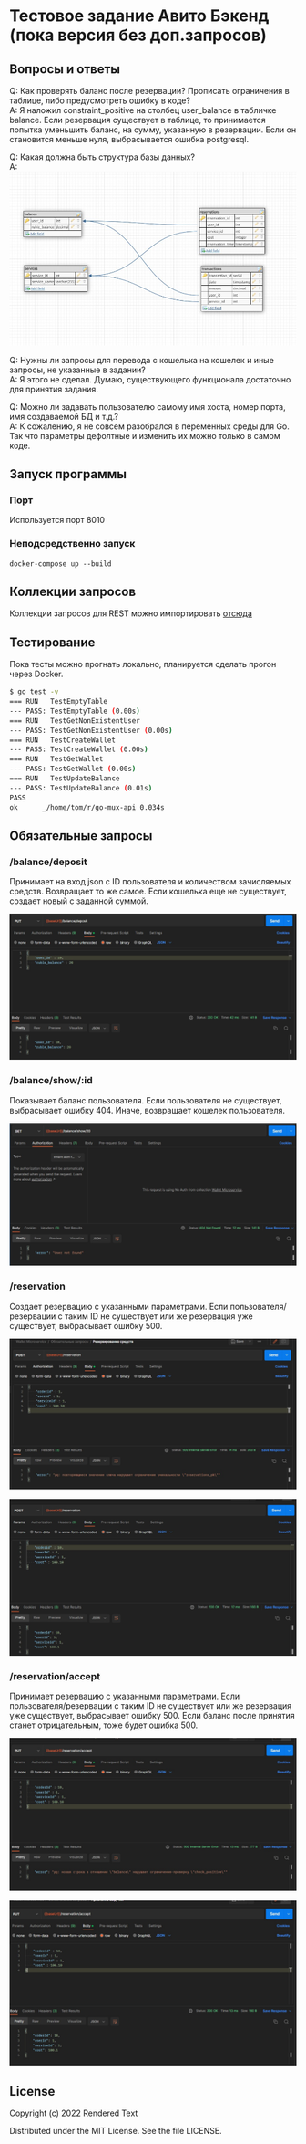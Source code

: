 # Тестовое задание Авито Бэкенд (пока версия без доп.запросов)

## Вопросы и ответы

Q: Как проверять баланс после резервации? Прописать ограничения в таблице, либо предусмотреть ошибку в коде?  
A: Я наложил constraint_positive на столбец user_balance в табличке balance. Если резервация существует в таблице, то принимается попытка уменьшить баланс, на сумму, указанную в резервации. Если он становится меньше нуля, выбрасывается ошибка postgresql.

Q: Какая должна быть структура базы данных?  
A: ![image](https://github.com/bashkirian/go-mux-api/blob/internship/build/docker/db/схема_дб.jpg)

Q: Нужны ли запросы для перевода с кошелька на кошелек и иные запросы, не указанные в задании?  
A: Я этого не сделал. Думаю, существующего функционала достаточно для принятия задания.

Q: Можно ли задавать пользователю самому имя хоста, номер порта, имя создаваемой БД и т.д.?  
A: К сожалению, я не совсем разобрался в переменных среды для Go. Так что параметры дефолтные и изменить их можно только в самом коде.

## Запуск программы

### Порт

Используется порт 8010

### Неподсредственно запуск 
```ShellSession
docker-compose up --build
```
## Коллекции запросов

Коллекции запросов для REST можно импортировать [отсюда](https://github.com/bashkirian/go-mux-api/tree/internship/Postman)

## Тестирование

Пока тесты можно прогнать локально, планируется сделать прогон через Docker.  
```bash
$ go test -v
=== RUN   TestEmptyTable
--- PASS: TestEmptyTable (0.00s)
=== RUN   TestGetNonExistentUser
--- PASS: TestGetNonExistentUser (0.00s)
=== RUN   TestCreateWallet
--- PASS: TestCreateWallet (0.00s)
=== RUN   TestGetWallet
--- PASS: TestGetWallet (0.00s)
=== RUN   TestUpdateBalance
--- PASS: TestUpdateBalance (0.01s)
PASS
ok      _/home/tom/r/go-mux-api 0.034s
```
## Обязательные запросы

### /balance/deposit

Принимает на вход json с ID пользователя и количеством зачисляемых средств. Возвращает то же самое. Если кошелька еще не существует, создает новый с заданной суммой.  

![image](https://github.com/bashkirian/go-mux-api/blob/internship/requests/wallet_create.jpg)

### /balance/show/:id

Показывает баланс пользователя. Если пользователя не существует, выбрасывает ошибку 404. Иначе, возвращает кошелек пользователя.  

![image](https://github.com/bashkirian/go-mux-api/blob/internship/requests/no_wallet.jpg)  

### /reservation

Создает резервацию с указанными параметрами. Если пользователя/резервации с таким ID не существует или же резервация уже существует, выбрасывает ошибку 500.

![image](https://github.com/bashkirian/go-mux-api/blob/internship/requests/reservation_exists.jpg)

![image](https://github.com/bashkirian/go-mux-api/blob/internship/requests/reservation_creation.jpg)  

### /reservation/accept

Принимает резервацию с указанными параметрами. Если пользователя/резервации с таким ID не существует или же резервация уже существует, выбрасывает ошибку 500.
Если баланс после принятия станет отрицательным, тоже будет ошибка 500.

![image](https://github.com/bashkirian/go-mux-api/blob/internship/requests/negative_balance.jpg) 

![image](https://github.com/bashkirian/go-mux-api/blob/internship/requests/correct_reservation.jpg)  

## License

Copyright (c) 2022 Rendered Text

Distributed under the MIT License. See the file LICENSE.

